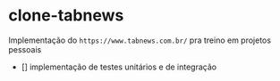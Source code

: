 # clone-tabnews

Implementação do `https://www.tabnews.com.br/` pra treino em projetos pessoais

- [] implementação de testes unitários e de integração
